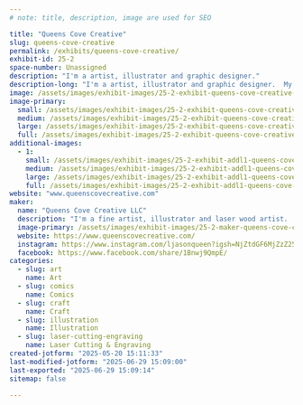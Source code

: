 ```yaml
---
# note: title, description, image are used for SEO

title: "Queens Cove Creative"
slug: queens-cove-creative
permalink: /exhibits/queens-cove-creative/
exhibit-id: 25-2
space-number: Unassigned
description: "I'm a artist, illustrator and graphic designer."
description-long: "I'm a artist, illustrator and graphic designer.  My work encompasses anything from traditional illustration,  sketch cards and fine art to laser engraved wood art. I'm also currently a sketch card artist for Topps having licensed work with Star Wars,  Marvel,  Major League Baseball, SpongeBob and Stranger Things."
image: /assets/images/exhibit-images/25-2-exhibit-queens-cove-creative-screenshot-20250520-150606-instagram-large.jpg
image-primary: 
  small: /assets/images/exhibit-images/25-2-exhibit-queens-cove-creative-screenshot-20250520-150606-instagram-small.jpg
  medium: /assets/images/exhibit-images/25-2-exhibit-queens-cove-creative-screenshot-20250520-150606-instagram-medium.jpg
  large: /assets/images/exhibit-images/25-2-exhibit-queens-cove-creative-screenshot-20250520-150606-instagram-large.jpg
  full: /assets/images/exhibit-images/25-2-exhibit-queens-cove-creative-screenshot-20250520-150606-instagram-full.jpg
additional-images: 
  - 1:
    small: /assets/images/exhibit-images/25-2-exhibit-addl1-queens-cove-creative-screenshot-20250520-150629-instagram-1-small.jpg
    medium: /assets/images/exhibit-images/25-2-exhibit-addl1-queens-cove-creative-screenshot-20250520-150629-instagram-1-medium.jpg
    large: /assets/images/exhibit-images/25-2-exhibit-addl1-queens-cove-creative-screenshot-20250520-150629-instagram-1-large.jpg
    full: /assets/images/exhibit-images/25-2-exhibit-addl1-queens-cove-creative-screenshot-20250520-150629-instagram-1-full.jpg
website: "www.queenscovecreative.com"
maker: 
  name: "Queens Cove Creative LLC"
  description: "I'm a fine artist, illustrator and laser wood artist.  I'm also currently a Topps Sketch card artist with licensed work on Marvel, Star Wars,   Major League Baseball,  Spongebob and Stranger Things."
  image-primary: /assets/images/exhibit-images/25-2-maker-queens-cove-creative-fb-img-1747767715843-medium.jpg
  website: https://www.queenscovecreative.com/
  instagram: https://www.instagram.com/ljasonqueen?igsh=NjZtdGF6MjZzZ25q
  facebook: https://www.facebook.com/share/1Bnwj9QmpE/
categories: 
  - slug: art
    name: Art
  - slug: comics
    name: Comics
  - slug: craft
    name: Craft
  - slug: illustration
    name: Illustration
  - slug: laser-cutting-engraving
    name: Laser Cutting & Engraving
created-jotform: "2025-05-20 15:11:33"
last-modified-jotform: "2025-06-29 15:09:00"
last-exported: "2025-06-29 15:09:14"
sitemap: false

---
```

